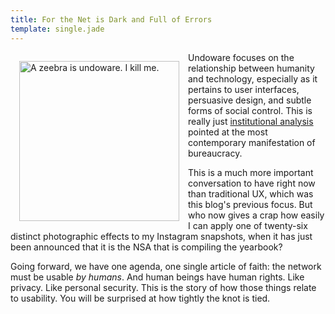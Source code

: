 ```yaml
---
title: For the Net is Dark and Full of Errors
template: single.jade
---
```


<img src="https://undoware-cdn.appspot.com/vector/zebra.svg" alt="A zeebra is undoware. I kill me." style="width: 256px;  float: left; margin: 1em">

Undoware focuses on the relationship between humanity and technology, especially as it pertains to user interfaces, persuasive design, and subtle forms of social control. This is really just [institutional analysis](http://en.wikipedia.org/wiki/Institutional_analysis) pointed at the most contemporary manifestation of bureaucracy.

This is a much more important conversation to have right now than traditional UX, which was this blog's previous focus. But who now gives a crap how easily I can apply one of twenty-six distinct photographic effects to my Instagram snapshots, when it has just been announced that it is the NSA that is compiling the yearbook?

Going forward, we have one agenda, one single article of faith: the network must be usable *by humans*. And human beings have human rights. Like privacy. Like personal security. This is the story of how those things relate to usability. You will be surprised at how tightly the knot is tied.

